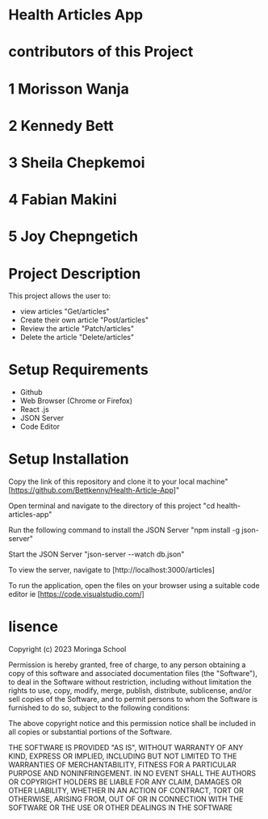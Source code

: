 # Health Articles App
# contributors of this Project
# 1 Morisson Wanja
# 2 Kennedy Bett
# 3 Sheila Chepkemoi
# 4 Fabian Makini
# 5 Joy Chepngetich

# Project Description
This project allows the user to:
- view articles "Get/articles"
- Create their own article "Post/articles"
- Review the article "Patch/articles"
- Delete the article "Delete/articles"
# Setup Requirements
- Github
- Web Browser (Chrome or Firefox)
- React .js
- JSON Server
- Code Editor
# Setup Installation
Copy the link of this repository and clone it to your local machine"[https://github.com/Bettkenny/Health-Article-App]"

Open terminal and navigate to the directory of this project "cd health-articles-app"

Run the following command to install the JSON Server "npm install -g json-server"

Start the JSON Server "json-server --watch db.json"

To view the server, navigate to [http://localhost:3000/articles]

To run the application, open the files on your browser using a suitable code editor ie [https://code.visualstudio.com/]


# lisence

Copyright (c) 2023 Moringa School

Permission is hereby granted, free of charge, to any person obtaining a copy of this software and associated documentation files (the "Software"), to deal in the Software without restriction, including without limitation the rights to use, copy, modify, merge, publish, distribute, sublicense, and/or sell copies of the Software, and to permit persons to whom the Software is furnished to do so, subject to the following conditions:

The above copyright notice and this permission notice shall be included in all copies or substantial portions of the Software.

THE SOFTWARE IS PROVIDED "AS IS", WITHOUT WARRANTY OF ANY KIND, EXPRESS OR IMPLIED, INCLUDING BUT NOT LIMITED TO THE WARRANTIES OF MERCHANTABILITY, FITNESS FOR A PARTICULAR PURPOSE AND NONINFRINGEMENT. IN NO EVENT SHALL THE AUTHORS OR COPYRIGHT HOLDERS BE LIABLE FOR ANY CLAIM, DAMAGES OR OTHER LIABILITY, WHETHER IN AN ACTION OF CONTRACT, TORT OR OTHERWISE, ARISING FROM, OUT OF OR IN CONNECTION WITH THE SOFTWARE OR THE USE OR OTHER DEALINGS IN THE SOFTWARE
